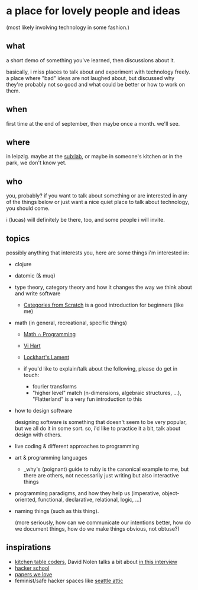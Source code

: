 # a place for lovely people and ideas

(most likely involving technology in some fashion.)

## what

a short demo of something you've learned, then discussions about it.

basically, i miss places to talk about and experiment with technology
freely. a place where "bad" ideas are not laughed about, but discussed
why they're probably not so good and what could be better or how to work
on them.

## when

first time at the end of september, then maybe once a month. we'll see.

## where

in leipzig. maybe at the [sub:lab](http://sublab.org), or maybe in
someone's kitchen or in the park, we don't know yet.

## who

you, probably? if you want to talk about something or are interested in
any of the things below or just want a nice quiet place to talk about
technology, you should come.

i (lucas) will definitely be there, too, and some people i will invite.

## topics

possibly anything that interests you, here are some things i'm
interested in:

- clojure
- datomic (& muq)
- type theory, category theory and how it changes the way we think about
    and write software

    * [Categories from Scratch](http://science.raphael.poss.name/categories-from-scratch.html)
        is a good introduction for beginners (like me)
- math (in general, recreational, specific things)
    * [Math ∩ Programming](http://jeremykun.com/)
    * [Vi Hart](http://vihart.com/)
    * [Lockhart's Lament](http://www.maa.org/external_archive/devlin/LockhartsLament.pdf)
    * if you'd like to explain/talk about the following, please do get
        in touch:

        - fourier transforms
        - "higher level" match (n-dimensions, algebraic structures,
            ...), "Flatterland" is a very fun introduction to this
- how to design software

    designing software is something that doesn't seem to be very
    popular, but we all do it in some sort. so, i'd like to practice it
    a bit, talk about design with others.
- live coding & different approaches to programming
- art & programming languages
    * \_why's (poignant) guide to ruby is the canonical example to me,
        but there are others, not necessarily just writing but also
        interactive things
- programming paradigms, and how they help us (imperative,
    object-oriented, functional, declarative, relational, logic, ...)
- naming things (such as this thing).

    (more seriously, how can we communicate our intentions better, how
    do we document things, how do we make things obvious, not obtuse?)

## inspirations

- [kitchen table coders](http://kitchentablecoders.com), David Nolen
    talks a bit about [in this interview](http://www.infoq.com/interviews/nolen-clojurescript)
- [hacker school](http://hackerschool.com)
- [papers we love](http://papers-we-love.github.io)
- feminist/safe hacker spaces like [seattle attic](https://seattleattic.com/)
